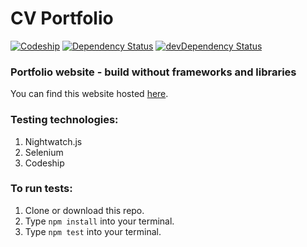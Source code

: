 # CV Portfolio

[![Codeship](https://img.shields.io/codeship/f53a8250-d082-0134-b1ad-3e94eb502bad.svg)](https://codeship.com/projects/201245)
[![Dependency Status](https://david-dm.org/rhodespeter/portfolio.svg)](https://david-dm.org/rhodespeter/portfolio)
[![devDependency Status](https://david-dm.org/rhodespeter/portfolio/dev-status.svg)](https://david-dm.org/rhodespeter/portfolio#info=devDependencies)

### Portfolio website - build without frameworks and libraries

You can find this website hosted [here](https://rhodespeter.github.io/portfolio/).

### Testing technologies:
 1. Nightwatch.js
 2. Selenium
 3. Codeship

### To run tests:
  1. Clone or download this repo.
  2. Type `npm install` into your terminal.
  3. Type `npm test` into your terminal.
